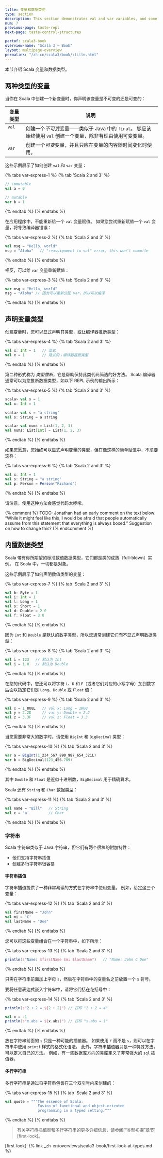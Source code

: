 ```yaml
---
title: 变量和数据类型
type: section
description: This section demonstrates val and var variables, and some common Scala data types.
num: 7
previous-page: taste-repl
next-page: taste-control-structures

partof: scala3-book
overview-name: "Scala 3 — Book"
layout: multipage-overview
permalink: "/zh-cn/scala3/book/:title.html"
---
```



本节介绍 Scala 变量和数据类型。

## 两种类型的变量

当你在 Scala 中创建一个新变量时，你声明该变量是不可变的还是可变的：

<table>
   <thead>
     <tr>
       <th>变量类型</th>
       <th>说明</th>
     </tr>
   </thead>
   <tbody>
     <tr>
       <td valign="top"><code>val</code></td>
       <td valign="top">创建一个<em>不可变</em>变量——类似于 Java 中的 <code>final</code>。 您应该始终使用 <code>val</code> 创建一个变量，除非有理由使用可变变量。</td>
     </tr>
     <tr>
       <td><code>var</code></td>
       <td>创建一个<em>可变</em>变量，并且只应在变量的内容随时间变化时使用。</td>
     </tr>
   </tbody>
</table>

这些示例展示了如何创建 `val` 和 `var` 变量：

{% tabs var-express-1 %}
{% tab 'Scala 2 and 3' %}

```scala
// immutable
val a = 0

// mutable
var b = 1
```

{% endtab %}
{% endtabs %}

在应用程序中，不能重新给一个 `val` 变量赋值。
如果您尝试重新赋值一个 `val` 变量，将导致编译器错误：

{% tabs var-express-2 %}
{% tab 'Scala 2 and 3' %}

```scala
val msg = "Hello, world"
msg = "Aloha"   // "reassignment to val" error; this won’t compile
```

{% endtab %}
{% endtabs %}

相反，可以给 `var` 变量重新赋值：

{% tabs var-express-3 %}
{% tab 'Scala 2 and 3' %}

```scala
var msg = "Hello, world"
msg = "Aloha" // 因为可以重新分配 var，所以可以编译
```

{% endtab %}
{% endtabs %}

## 声明变量类型

创建变量时，您可以显式声明其类型，或让编译器推断类型：

{% tabs var-express-4 %}
{% tab 'Scala 2 and 3' %}

```scala
val x: Int = 1   // 显式
val x = 1        // 隐式的；编译器推断类型
```

{% endtab %}
{% endtabs %}

第二种形式称为 _类型推断_，它是帮助保持此类代码简洁的好方法。
Scala 编译器通常可以为您推断数据类型，如以下 REPL 示例的输出所示：

{% tabs var-express-5 %}
{% tab 'Scala 2 and 3' %}

```scala
scala> val x = 1
val x: Int = 1

scala> val s = "a string"
val s: String = a string

scala> val nums = List(1, 2, 3)
val nums: List[Int] = List(1, 2, 3)
```

{% endtab %}
{% endtabs %}

如果您愿意，您始终可以显式声明变量的类型，但在像这样的简单赋值中，不须要这样：

{% tabs var-express-6 %}
{% tab 'Scala 2 and 3' %}

```scala
val x: Int = 1
val s: String = "a string"
val p: Person = Person("Richard")
```

{% endtab %}
{% endtabs %}

请注意，使用这种方法会感觉代码太啰嗦。

{% comment %}
TODO: Jonathan had an early comment on the text below: “While it might feel like this, I would be afraid that people automatically assume from this statement that everything is always boxed.” Suggestion on how to change this?
{% endcomment %}

## 内置数据类型

Scala 带有你所期望的标准数值数据类型，它们都是类的成熟（full-blown）实例。
在 Scala 中，一切都是对象。

这些示例展示了如何声明数值类型的变量：

{% tabs var-express-7 %}
{% tab 'Scala 2 and 3' %}

```scala
val b: Byte = 1
val i: Int = 1
val l: Long = 1
val s: Short = 1
val d: Double = 2.0
val f: Float = 3.0
```

{% endtab %}
{% endtabs %}

因为 `Int` 和 `Double` 是默认的数字类型，所以您通常创建它们而不显式声明数据类型：

{% tabs var-express-8 %}
{% tab 'Scala 2 and 3' %}

```scala
val i = 123   // 默认为 Int
val j = 1.0   // 默认为 Double
```

{% endtab %}
{% endtabs %}

在您的代码中，您还可以将字符 `L`、`D` 和 `F`（或者它们对应的小写字母）加到数字后面以指定它们是 `Long`、`Double` 或 `Float` 值：

{% tabs var-express-9 %}
{% tab 'Scala 2 and 3' %}

```scala
val x = 1_000L   // val x: Long = 1000
val y = 2.2D     // val y: Double = 2.2
val z = 3.3F     // val z: Float = 3.3
```

{% endtab %}
{% endtabs %}

当您需要非常大的数字时，请使用 `BigInt` 和 `BigDecimal` 类型：

{% tabs var-express-10 %}
{% tab 'Scala 2 and 3' %}

```scala
var a = BigInt(1_234_567_890_987_654_321L)
var b = BigDecimal(123_456.789)
```

{% endtab %}
{% endtabs %}

其中 `Double` 和 `Float` 是近似十进制数，`BigDecimal` 用于精确算术。

Scala 还有 `String` 和 `Char` 数据类型：

{% tabs var-express-11 %}
{% tab 'Scala 2 and 3' %}

```scala
val name = "Bill"   // String
val c = 'a'         // Char
```

{% endtab %}
{% endtabs %}

### 字符串

Scala 字符串类似于 Java 字符串，但它们有两个很棒的附加特性：

- 他们支持字符串插值
- 创建多行字符串很容易

#### 字符串插值

字符串插值提供了一种非常易读的方式在字符串中使用变量。
例如，给定这三个变量：

{% tabs var-express-12 %}
{% tab 'Scala 2 and 3' %}

```scala
val firstName = "John"
val mi = 'C'
val lastName = "Doe"
```

{% endtab %}
{% endtabs %}

您可以将这些变量组合在一个字符串中，如下所示：

{% tabs var-express-13 %}
{% tab 'Scala 2 and 3' %}

```scala
println(s"Name: $firstName $mi $lastName")   // "Name: John C Doe"
```

{% endtab %}
{% endtabs %}

只需在字符串前面加上字母 `s`，然后在字符串中的变量名之前放置一个 `$` 符号。

要将任意表达式嵌入字符串中，请将它们括在花括号中：

{% tabs var-express-14 %}
{% tab 'Scala 2 and 3' %}

``` scala
println(s"2 + 2 = ${2 + 2}") // 打印 "2 + 2 = 4"

val x = -1
println(s"x.abs = ${x.abs}") // 打印 "x.abs = 1"
```

{% endtab %}
{% endtabs %}

放在字符串前面的 `s` 只是一种可能的插值器。
如果使用 `f` 而不是 `s`，则可以在字符串中使用 `printf` 样式的格式化语法。
此外，字符串插值器只是一种特殊方法，可以定义自己的方法。
例如，有一些数据库方向的类库定义了非常强大的 `sql` 插值器。

#### 多行字符串

多行字符串是通过将字符串包含在三个双引号内来创建的：

{% tabs var-express-15 %}
{% tab 'Scala 2 and 3' %}

```scala
val quote = """The essence of Scala:
               Fusion of functional and object-oriented
               programming in a typed setting."""
```

{% endtab %}
{% endtabs %}

> 有关字符串插值器和多行字符串的更多详细信息，请参阅[“类型初探”章节][first-look]。

[first-look]: {% link _zh-cn/overviews/scala3-book/first-look-at-types.md %}
